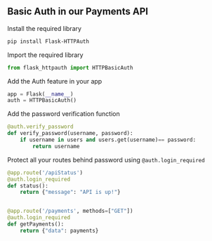 ## Basic Auth in our Payments API

Install the required library
```bash
pip install Flask-HTTPAuth
```

Import the required library
```python
from flask_httpauth import HTTPBasicAuth
```

Add the Auth feature in your app
```python
app = Flask(__name__)
auth = HTTPBasicAuth()
```

Add the password verification function
```python
@auth.verify_password
def verify_password(username, password):
    if username in users and users.get(username)== password:
        return username
```

Protect all your routes behind password using `@auth.login_required`
```python
@app.route('/apiStatus')
@auth.login_required
def status():
	return {"message": "API is up!"}


@app.route('/payments', methods=["GET"])
@auth.login_required
def getPayments():
	return {"data": payments}

```
